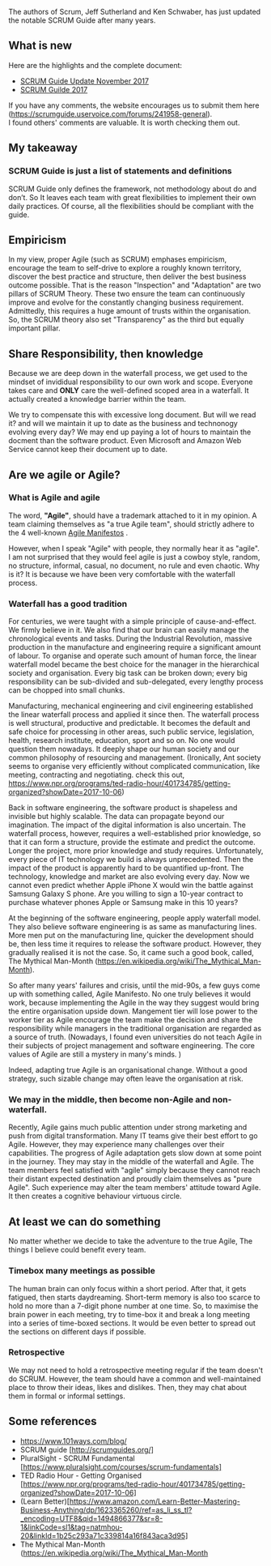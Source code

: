 The authors of Scrum, Jeff Sutherland and Ken Schwaber, has just updated the notable SCRUM Guide after many years. 

## What is new

Here are the highlights and the complete document: 
- <a href="https://www.scrum.org/resources/blog/scrum-guide-update-november-2017" target="_blank">SCRUM Guide Update November 2017</a>
- <a href="http://www.scrumguides.org/scrum-guide.html" target="_blank">SCRUM Guilde 2017</a>

If you have any comments, the website encourages us to submit them here (https://scrumguide.uservoice.com/forums/241958-general).  
I found others' comments are valuable. It is worth checking them out.

## My takeaway

### SCRUM Guide is just a list of statements and definitions

SCRUM Guide only defines the framework, not methodology about do and don’t.  So It leaves each team with great flexibilities to implement their own daily practices. Of course, all the flexibilities should be compliant with the guide. 

## Empiricism 

In my view, proper Agile (such as SCRUM) emphases empiricism, encourage the team to self-drive to explore a roughly known territory, discover the best practice and structure, then deliver the best business outcome possible. That is the reason "Inspection" and "Adaptation" are two pillars of SCRUM Theory. These two ensure the team can continuously improve and evolve for the constantly changing business requirement.  Admittedly, this requires a huge amount of trusts within the organisation.  So, the SCRUM theory also set "Transparency" as the third but equally important pillar. 

## Share Responsibility, then knowledge

Because we are deep down in the waterfall process, we get used to the mindset of invididual responsibility to our own work and scope. Everyone takes care and __ONLY__ care the well-defined scoped area in a waterfall. It actually created a knowledge barrier within the team.

We try to compensate this with excessive long document. But will we read it? and will we maintain it up to date as the business and technonogy evolving every day? We may end up paying a lot of hours to maintain the docment than the software product. Even Microsoft and Amazon Web Service cannot keep their document up to date. 


## Are we agile or Agile? 

### What is Agile and agile
The word, __"Agile"__, should have a trademark attached to it in my opinion. A team claiming themselves as "a true Agile team", should  strictly adhere to the 4 well-known <a href="http://agilemanifesto.org/" target="_blank">Agile Manifestos</a> .  

However, when I speak "Agile" with people, they normally hear it as "agile".  I am not surprised that they would feel agile is just a cowboy style, random, no structure, informal, casual, no document,  no rule and even chaotic. Why is it?  It is because we have been very comfortable with the waterfall process.

### Waterfall has a good tradition

For centuries, we were taught with a simple principle of cause-and-effect. We firmly believe in it. We also find that our brain can easily manage the chronological events and tasks. During the Industrial Revolution, massive production in the manufacture and engineering require a significant amount of labour. To organise and operate such amount of human force, the linear waterfall model became the best choice for the manager in the hierarchical society and organisation.  Every big task can be broken down; every big responsibility can be sub-divided and sub-delegated, every lengthy process can be chopped into small chunks. 

Manufacturing, mechanical engineering and civil engineering established the linear waterfall process and applied it since then.  The waterfall process is well structural, productive and predictable. It becomes the default and safe choice for processing in other areas, such public service, legislation, health, research institute, education, sport and so on. No one would question them nowadays. It deeply shape our human society and our common philosophy of resourcing and management. (Ironically, Ant society seems to organise very efficiently without complicated communication, like meeting, contracting and negotiating. check this out, https://www.npr.org/programs/ted-radio-hour/401734785/getting-organized?showDate=2017-10-06) 

Back in software engineering, the software product is shapeless and invisible but highly scalable. The data can propagate beyond our imagination. The impact of the digital information is also uncertain.  The waterfall process, however, requires a well-established prior knowledge, so that it can form a structure, provide the estimate and predict the outcome. Longer the project, more prior knowledge and study requires. Unfortunately, every piece of IT technology we build is always unprecedented. Then the impact of the product is apparently hard to be quantified up-front. The technology, knowledge and market are also evolving every day. Now we cannot even predict whether Apple iPhone X would win the battle against Samsung Galaxy S phone. Are you willing to sign a 10-year contract to purchase whatever phones Apple or Samsung make in this 10 years?

At the beginning of the software engineering, people apply waterfall model. They also believe software engineering is as same as manufacturing lines. More men put on the manufacturing line, quicker the development should be, then less time it requires to release the software product. However, they gradually realised it is not the case.  So, it came such a good book, called, The Mythical Man-Month (https://en.wikipedia.org/wiki/The_Mythical_Man-Month). 

So after many years' failures and crisis, until the mid-90s, a few guys come up with something called, Agile Manifesto. No one truly believes it would work, because implementing the Agile in the way they suggest would bring the entire organisation upside down. Mangement tier will lose power to the worker tier as Agile encourage the team make the decision and share the responsibility while managers in the traditional organisation are regarded as a source of truth. (Nowadays, I found even universities do not teach Agile in their subjects of project management and software engineering. The core values of Agile are still a mystery in many's minds. )

Indeed, adapting true Agile is an organisational change. Without a good strategy, such sizable change may often leave the organisation at risk. 

### We may in the middle, then become non-Agile and non-waterfall.

Recently, Agile gains much public attention under strong marketing and push from digital transformation. Many IT teams give their best effort to go Agile. However, they may experience many challenges over their capabilities. The progress of Agile adaptation gets slow down at some point in the journey. They may stay in the middle of the waterfall and Agile. The team members feel satisfied with "agile" simply because they cannot reach their distant expected destination and proudly claim themselves as "pure Agile". Such experience may alter the team members' attitude toward Agile. It then creates a cognitive behaviour virtuous circle.


## At least we can do something
No matter whether we decide to take the adventure to the true Agile, The things I believe could benefit every team.

### Timebox many meetings as possible
The human brain can only focus within a short period. After that, it gets fatigued, then starts daydreaming.  Short-term memory is also too scarce to hold no more than a 7-digit phone number at one time. So, to maximise the brain power in each meeting, try to time-box it and break a long meeting into a series of time-boxed sections. It would be even better to spread out the sections on different days if possible. 

### Retrospective
We may not need to hold a retrospective meeting regular if the team doesn't do SCRUM. However, the team should have a common and well-maintained place to throw their ideas, likes and dislikes. Then, they may chat about them in formal or informal settings.


## Some references
- https://www.101ways.com/blog/ 
- SCRUM guide [http://scrumguides.org/]
- PluralSight - SCRUM Fundamental [https://www.pluralsight.com/courses/scrum-fundamentals]
- TED Radio Hour - Getting Organised [https://www.npr.org/programs/ted-radio-hour/401734785/getting-organized?showDate=2017-10-06]
- (Learn Better)[https://www.amazon.com/Learn-Better-Mastering-Business-Anything/dp/1623365260/ref=as_li_ss_tl?_encoding=UTF8&qid=1494866377&sr=8-1&linkCode=sl1&tag=natmhou-20&linkId=1b25c293a71c339814a16f843aca3d95]
- The Mythical Man-Month (https://en.wikipedia.org/wiki/The_Mythical_Man-Month
